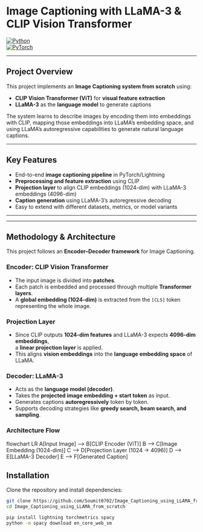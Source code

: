 # Image Captioning with LLaMA-3 & CLIP Vision Transformer  

[![Python](https://img.shields.io/badge/Python-3.10+-blue.svg)](https://www.python.org/)  
[![PyTorch](https://img.shields.io/badge/PyTorch-2.0+-red.svg)](https://pytorch.org/)  

---

## Project Overview  

This project implements an **Image Captioning system from scratch** using:  

- **CLIP Vision Transformer (ViT)** for **visual feature extraction**  
- **LLaMA-3** as the **language model** to generate captions  

The system learns to describe images by encoding them into embeddings with CLIP, mapping those embeddings into LLaMA’s embedding space, and using LLaMA’s autoregressive capabilities to generate natural language captions.  

---

## Key Features  

- End-to-end **image captioning pipeline** in PyTorch/Lightning  
- **Preprocessing and feature extraction** using CLIP  
- **Projection layer** to align CLIP embeddings (1024-dim) with LLaMA-3 embeddings (4096-dim)  
- **Caption generation** using LLaMA-3’s autoregressive decoding  
- Easy to extend with different datasets, metrics, or model variants  

---
---

## Methodology & Architecture  

This project follows an **Encoder–Decoder framework** for Image Captioning.  

###  Encoder: CLIP Vision Transformer  
- The input image is divided into **patches**.  
- Each patch is embedded and processed through multiple **Transformer layers**.  
- A **global embedding (1024-dim)** is extracted from the `[CLS]` token representing the whole image.  

###  Projection Layer  
- Since CLIP outputs **1024-dim features** and LLaMA-3 expects **4096-dim embeddings**,  
  a **linear projection layer** is applied.  
- This aligns **vision embeddings** into the **language embedding space** of LLaMA.  

###  Decoder: LLaMA-3  
- Acts as the **language model (decoder)**.  
- Takes the **projected image embedding + start token** as input.  
- Generates captions **autoregressively** token by token.  
- Supports decoding strategies like **greedy search, beam search, and sampling**.  

###  Architecture Flow  

flowchart LR
    A[Input Image] --> B[CLIP Encoder (ViT)]
    B --> C[Image Embedding (1024-dim)]
    C --> D[Projection Layer (1024 → 4096)]
    D --> E[LLaMA-3 Decoder]
    E --> F[Generated Caption]

## Installation  

Clone the repository and install dependencies:  

```bash
git clone https://github.com/Soumit0702/Image_Captioning_using_LLAMA_from_scratch.git
cd Image_Captioning_using_LLAMA_from_scratch

pip install lightning torchmetrics spacy
python -m spacy download en_core_web_sm
